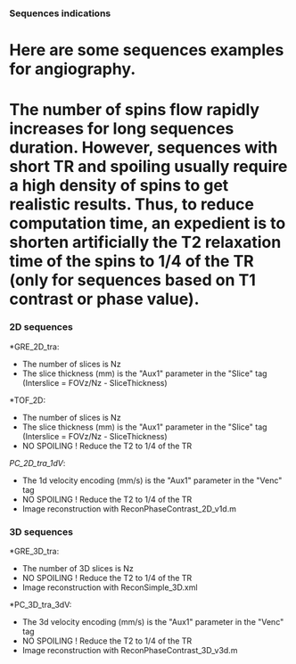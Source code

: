 ### Sequences indications ###

# Here are some sequences examples for angiography.
# The number of spins flow rapidly increases for long sequences duration. However, sequences with short TR and spoiling usually require a high density of spins to get realistic results. Thus, to reduce computation time, an expedient is to shorten artificially the T2 relaxation time of the spins to 1/4 of the TR (only for sequences based on T1 contrast or phase value).


### 2D sequences ###


*GRE_2D_tra: 
- The number of slices is Nz
- The slice thickness (mm) is the "Aux1" parameter in the "Slice" tag
(Interslice =  FOVz/Nz - SliceThickness)


*TOF_2D:
- The number of slices is Nz
- The slice thickness (mm) is the "Aux1" parameter in the "Slice" tag
(Interslice =  FOVz/Nz - SliceThickness)
- NO SPOILING ! Reduce the T2 to 1/4 of the TR


*PC_2D_tra_1dV*:
- The 1d velocity encoding (mm/s) is the "Aux1" parameter in the "Venc" tag
- NO SPOILING ! Reduce the T2 to 1/4 of the TR
- Image reconstruction with ReconPhaseContrast_2D_v1d.m


### 3D sequences ###


*GRE_3D_tra: 
- The number of 3D slices is Nz
- NO SPOILING ! Reduce the T2 to 1/4 of the TR
- Image reconstruction with ReconSimple_3D.xml


*PC_3D_tra_3dV:
- The 3d velocity encoding (mm/s) is the "Aux1" parameter in the "Venc" tag
- NO SPOILING ! Reduce the T2 to 1/4 of the TR
- Image reconstruction with ReconPhaseContrast_3D_v3d.m

